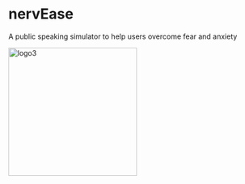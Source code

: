 # nervEase
A public speaking simulator to help users overcome fear and anxiety

<img width="254" alt="logo3" src="https://user-images.githubusercontent.com/61900832/167345651-7d793152-257b-4558-adab-2d0bdf8e64c7.png">
